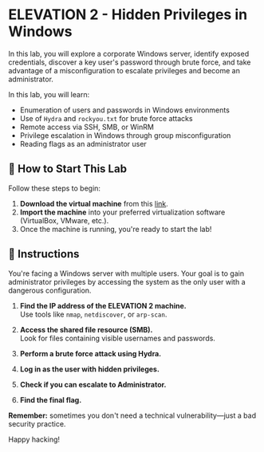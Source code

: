 # ELEVATION 2 - Hidden Privileges in Windows

In this lab, you will explore a corporate Windows server, identify exposed credentials, discover a key user's password through brute force, and take advantage of a misconfiguration to escalate privileges and become an administrator.

In this lab, you will learn:

- Enumeration of users and passwords in Windows environments  
- Use of `Hydra` and `rockyou.txt` for brute force attacks  
- Remote access via SSH, SMB, or WinRM  
- Privilege escalation in Windows through group misconfiguration  
- Reading flags as an administrator user  

<how-to-start>

## 🌱 How to Start This Lab

Follow these steps to begin:

1. **Download the virtual machine** from this [link]().
2. **Import the machine** into your preferred virtualization software (VirtualBox, VMware, etc.).
3. Once the machine is running, you're ready to start the lab!

</how-to-start>

## 📄 Instructions

You're facing a Windows server with multiple users. Your goal is to gain administrator privileges by accessing the system as the only user with a dangerous configuration.

1. **Find the IP address of the ELEVATION 2 machine.**  
   Use tools like `nmap`, `netdiscover`, or `arp-scan`.

2. **Access the shared file resource (SMB).**  
   Look for files containing visible usernames and passwords.

3. **Perform a brute force attack using Hydra.**

4. **Log in as the user with hidden privileges.**

5. **Check if you can escalate to Administrator.**

6. **Find the final flag.**

**Remember:** sometimes you don't need a technical vulnerability—just a bad security practice.

Happy hacking!
